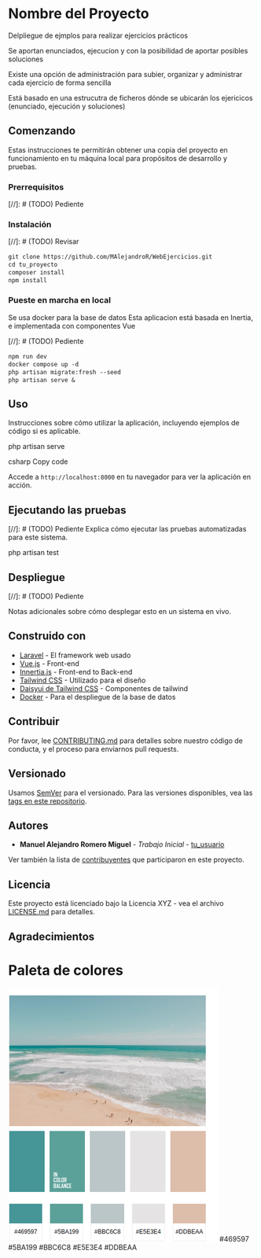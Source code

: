 # Nombre del Proyecto

Delpliegue de ejmplos para realizar ejercicios prácticos

Se aportan enunciados, ejecucion y con la posibilidad de aportar  posibles soluciones

Existe una opción de administración para subier, organizar y administrar cada ejercicio de forma sencilla

Está basado en una estrucutra de ficheros dónde se ubicarán los ejericicos (enunciado, ejecución y soluciones)

## Comenzando

Estas instrucciones te permitirán obtener una copia del proyecto en funcionamiento en tu máquina local para propósitos de desarrollo y pruebas.

### Prerrequisitos

[//]: # (TODO) Pediente


### Instalación

[//]: # (TODO) Revisar

```
git clone https://github.com/MAlejandroR/WebEjercicios.git
cd tu_proyecto
composer install
npm install

```
### Pueste en marcha en local
Se usa docker para la base de datos
Esta aplicacion está basada en Inertia, e implementada con componentes Vue

[//]: # (TODO) Pediente

```
npm run dev
docker compose up -d
php artisan migrate:fresh --seed
php artisan serve &
```
## Uso

Instrucciones sobre cómo utilizar la aplicación, incluyendo ejemplos de código si es aplicable.

php artisan serve

csharp
Copy code

Accede a `http://localhost:8000` en tu navegador para ver la aplicación en acción.

## Ejecutando las pruebas
[//]: # (TODO) Pediente
Explica cómo ejecutar las pruebas automatizadas para este sistema.

php artisan test


## Despliegue
[//]: # (TODO) Pediente

Notas adicionales sobre cómo desplegar esto en un sistema en vivo.

## Construido con

* [Laravel](https://laravel.com) - El framework web usado
* [Vue.js](https://vuejs.org) - Front-end
* [Innertia.js](https://inertia.com) - Front-end to Back-end
* [Tailwind CSS](https://tailwindcss.com) - Utilizado para el diseño
* [Daisyui de Tailwind CSS](https://daisyui.com) - Componentes de tailwind
* [Docker](https://tailwindcss.com) - Para el despliegue de la base de datos

## Contribuir

Por favor, lee [CONTRIBUTING.md](https://github.com/tu_usuario/tu_proyecto/CONTRIBUTING.md) para detalles sobre nuestro código de conducta, y el proceso para enviarnos pull requests.

## Versionado

Usamos [SemVer](http://semver.org/) para el versionado. Para las versiones disponibles, vea las [tags en este repositorio](https://github.com/tu_usuario/tu_proyecto/tags).

## Autores

* **Manuel Alejandro Romero Miguel** - *Trabajo Inicial* - [tu_usuario](https://github.com/MAlejandroR)

Ver también la lista de [contribuyentes](https://github.com/tu_usuario/tu_proyecto/contributors) que participaron en este proyecto.

## Licencia

Este proyecto está licenciado bajo la Licencia XYZ - vea el archivo [LICENSE.md](LICENSE.md) para detalles.

## Agradecimientos


# Paleta de colores
![img.png](img.png)
#469597
#5BA199
#BBC6C8
#E5E3E4
#DDBEAA

